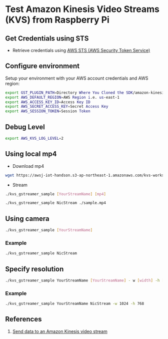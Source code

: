 # Test Amazon Kinesis Video Streams (KVS) from Raspberry Pi

## Get Credentials using STS

- Retrieve credentials using [AWS STS (AWS Security Token Service)](../../../aws/iam/sts.md)

## Configure environment

Setup your environment with your AWS account credentials and AWS region:

```bash
export GST_PLUGIN_PATH=Directory Where You Cloned the SDK/amazon-kinesis-video-streams-producer-sdk-cpp/build
export AWS_DEFAULT_REGION=AWS Region i.e. us-east-1
export AWS_ACCESS_KEY_ID=Access Key ID
export AWS_SECRET_ACCESS_KEY=Secret Access Key
export AWS_SESSION_TOKEN=Session Token
```

## Debug Level
```bash
export AWS_KVS_LOG_LEVEL=2
```

## Using local mp4

- Download mp4

```bash
wget https://awsj-iot-handson.s3-ap-northeast-1.amazonaws.com/kvs-workshop/sample.mp4
```

- Stream

```bash
./kvs_gstreamer_sample [YourStreamName] [mp4]
```

```bash
./kvs_gstreamer_sample NicStream ./sample.mp4
```

## Using camera

```bash
./kvs_gstreamer_sample [YourStreamName]
```

### Example

```bash
./kvs_gstreamer_sample NicStream
```

## Specify resolution

```bash
./kvs_gstreamer_sample YourStreamName [YourStreamName] - w [width] -h [height]
```

### Example

```bash
./kvs_gstreamer_sample YourStreamName NicStream -w 1024 -h 768
```

## References
1. [Send data to an Amazon Kinesis video stream](https://docs.aws.amazon.com/kinesisvideostreams/latest/dg/gs-send-data.html)